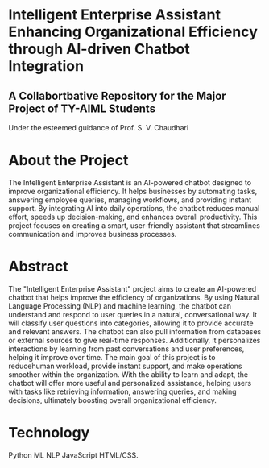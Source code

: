 # Intelligent Enterprise Assistant Enhancing Organizational Efficiency through AI-driven Chatbot Integration
## A Collabortbative Repository for the Major Project of TY-AIML Students
Under the esteemed guidance of Prof. S. V. Chaudhari
# About the Project
The Intelligent Enterprise Assistant is an AI-powered chatbot designed to improve organizational efficiency. It helps businesses by automating tasks, answering employee queries, managing workflows, and providing instant support. By integrating AI into daily operations, the chatbot reduces manual effort, speeds up decision-making, and enhances overall productivity. This project focuses on creating a smart, user-friendly assistant that streamlines communication and improves business processes.
# Abstract
The "Intelligent Enterprise Assistant" project aims to create an AI-powered chatbot that helps improve the efficiency of organizations. 
By using Natural Language Processing (NLP) and machine learning, the chatbot can understand and respond to user queries in a natural, conversational way. It will classify user questions into categories, allowing it to provide accurate and relevant answers.
The chatbot can also pull information from databases or external sources to give real-time responses. Additionally, it personalizes interactions by learning from past conversations and user preferences, helping it improve over time.
 The main goal of this project is to reducehuman workload, provide instant support, and make operations smoother within the organization. With the ability to learn and adapt, the chatbot will offer more useful and personalized assistance, helping users with tasks like retrieving information, answering queries, and making decisions, ultimately boosting overall organizational efficiency.

# Technology
Python 
ML
NLP
JavaScript
HTML/CSS.





